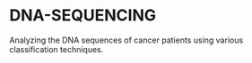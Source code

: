 # DNA-SEQUENCING
Analyzing the DNA sequences of cancer patients using various classification techniques.
